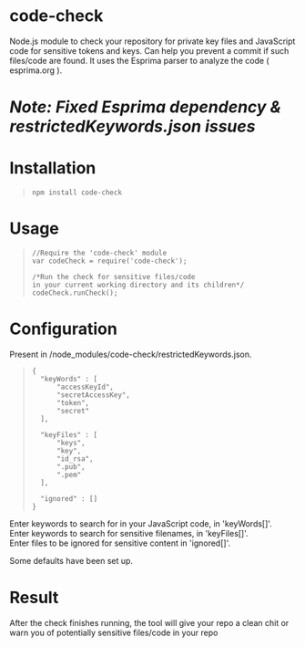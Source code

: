 # code-check
Node.js module to check your repository for private key files and JavaScript code for sensitive tokens and keys. Can help you prevent a commit if such files/code are found. It uses the Esprima parser to analyze the code ( esprima.org ).

*Note: Fixed Esprima dependency & restrictedKeywords.json issues*
=================================================================

# Installation
>```
>npm install code-check


# Usage

>```
>//Require the 'code-check' module
>var codeCheck = require('code-check');
>
>/*Run the check for sensitive files/code 
>in your current working directory and its children*/
>codeCheck.runCheck();

# Configuration
Present in /node_modules/code-check/restrictedKeywords.json.

>```
>{
>	"keyWords" : [
>		"accessKeyId",
>		"secretAccessKey",
>		"token",
>		"secret"
>	],
>
>	"keyFiles" : [
>		"keys",
>		"key",
>		"id_rsa",
>		".pub",
>		".pem"
>	],
>	
>	"ignored" : []	
>}

Enter keywords to search for in your JavaScript code, in 'keyWords[]'.<br>
Enter keywords to search for sensitive filenames, in 'keyFiles[]'.<br>
Enter files to be ignored for sensitive content in 'ignored[]'.

Some defaults have been set up.

# Result
After the check finishes running, the tool will give your repo a clean chit or warn you
of potentially sensitive files/code in your repo


